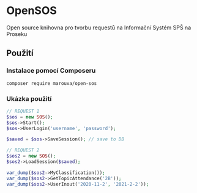 # OpenSOS
Open source knihovna pro tvorbu requestů na Informační Systém SPŠ na Proseku

## Použití
### Instalace pomocí Composeru
```
composer require marouva/open-sos
```
### Ukázka použití
```php
// REQUEST 1
$sos = new SOS();
$sos->Start();
$sos->UserLogin('username', 'password');

$saved = $sos->SaveSession(); // save to DB

// REQUEST 2
$sos2 = new SOS();
$sos2->LoadSession($saved);

var_dump($sos2->MyClassification());
var_dump($sos2->GetTopicAttendance('2B'));
var_dump($sos2->UserInout('2020-11-2', '2021-2-2'));
```
